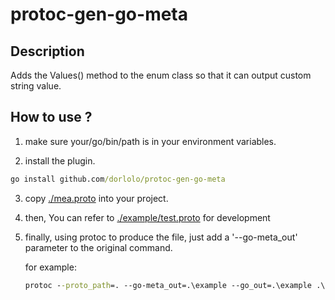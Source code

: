 # protoc-gen-go-meta
## Description
Adds the Values() method to the enum class so that it can output custom string value.

## How to use ?
1. make sure your/go/bin/path is in your environment variables.

2. install the plugin.
```cmd
go install github.com/dorlolo/protoc-gen-go-meta
```

3. copy [./mea.proto](./mea.proto) into your project.

4. then, You can refer to [./example/test.proto](./example/test.proto) for development 

5. finally, using protoc to produce the file, just add a '--go-meta_out' parameter to the original command. 

    for example:
    ```cmd
    protoc --proto_path=. --go-meta_out=.\example --go_out=.\example .\example\test.proto
    ```